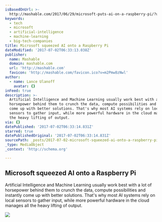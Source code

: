 ```yaml
---
isBasedOnUrl: >-
  http://mashable.com/2017/06/29/microsoft-puts-ai-on-a-raspberry-pi/?utm_cid=mash-com-fb-main-link#Ns6.7y2PtaqO
keywords:
  - tech
  - microsoft
  - artificial-intelligence
  - machine-learning
  - big-tech-companies
title: Microsoft squeezed AI onto a Raspberry Pi
dateModified: '2017-07-02T06:33:13.038Z'
publisher:
  name: Mashable
  domain: mashable.com
  url: 'http://mashable.com'
  favicon: 'http://mashable.com/favicon.ico?v=m2Pmw8zNwl'
author:
  - name: Lance Ulanoff
    avatar: {}
inFeed: true
description: >-
  Artificial Intelligence and Machine Learning usually work best with a lot of
  horsepower behind them to crunch the data, compute possibilities and instantly
  come up with better solutions. That's why most AI systems rely on local
  sensors to gather input, while more powerful hardware in the cloud manages all
  the heavy lifting of output.
via: {}
datePublished: '2017-07-02T06:33:14.831Z'
starred: true
datePublishedOriginal: '2017-07-02T06:33:14.831Z'
sourcePath: _posts/2017-07-02-microsoft-squeezed-ai-onto-a-raspberry-pi.md
_type: MediaObject
_context: 'http://schema.org'

---
```

<article style=""><h1>Microsoft squeezed AI onto a Raspberry Pi</h1><p>Artificial Intelligence and Machine Learning usually work best with a lot of horsepower behind them to crunch the data, compute possibilities and instantly come up with better solutions. That's why most AI systems rely on local sensors to gather input, while more powerful hardware in the cloud manages all the heavy lifting of output.</p><img src="https://i.amz.mshcdn.com/K72-MqSkudc2qdjjQeb8GFeQ0pg=/1200x630/2017%2F06%2F29%2F5b%2F454b36c8247d481091f6244b304285f0.cb32c.jpg" /></article>